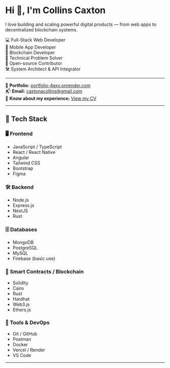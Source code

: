 # Hi 👋, I'm Collins Caxton

I love building and scaling powerful digital products — from web apps to decentralized blockchain systems.

💻 Full-Stack Web Developer  
📱 Mobile App Developer  
🔗 Blockchain Developer  
🧠 Technical Problem Solver  
🤝 Open-source Contributor  
🛠️ System Architect & API Integrator  

---

📁 **Portfolio:** [portfolio-4exv.onrender.com](https://portfolio-4exv.onrender.com)  
📬 **Email:** [caxtonacollins@gmail.com](mailto:caxtonacollins@gmail.com)  
📄 **Know about my experience:** [View my CV](#) <!-- Replace # with CV link -->

---

## 🧠 Tech Stack

### 🖥️ Frontend  
- JavaScript / TypeScript  
- React / React Native  
- Angular  
- Tailwind CSS  
- Bootstrap  
- Figma  

### 🛠️ Backend  
- Node.js  
- Express.js  
- NestJS  
- Rust    

### 🗄️ Databases  
- MongoDB  
- PostgreSQL  
- MySQL  
- Firebase (basic use)  

### 🔐 Smart Contracts / Blockchain  
- Solidity
- Cairo
- Rust 
- Hardhat  
- Web3.js  
- Ethers.js  

### 🧰 Tools & DevOps  
- Git / GitHub  
- Postman  
- Docker  
- Vercel / Render  
- VS Code  

---

